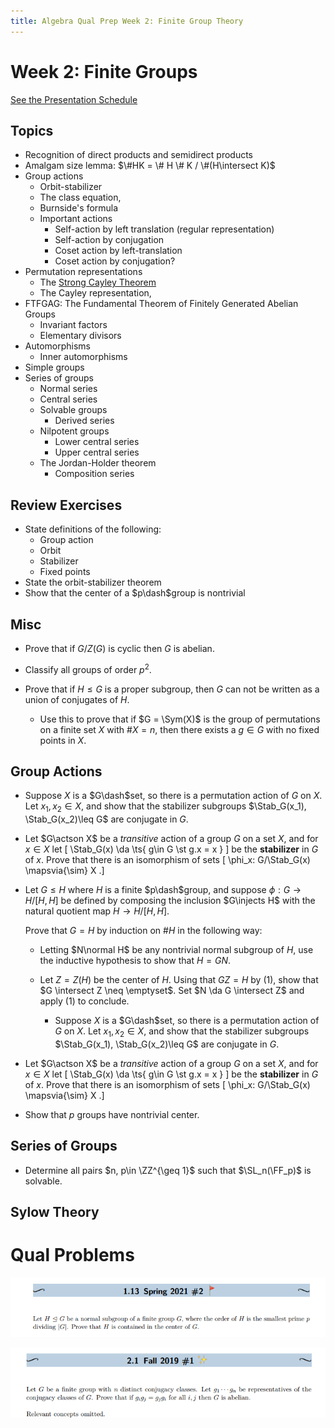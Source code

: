 ```yaml
---
title: Algebra Qual Prep Week 2: Finite Group Theory
---
```


# Week 2: Finite Groups


[See the Presentation Schedule](https://www.notion.so/df531651418e43a9918f8d6c0cc0c706)


## Topics

- Recognition of direct products and semidirect products
- Amalgam size lemma: $\#HK = \# H \# K / \#(H\intersect K)$
- Group actions
	- Orbit-stabilizer
	- The class equation,
	- Burnside's formula
	- Important actions
		- Self-action by left translation (regular representation)
		- Self-action by conjugation
		- Coset action by left-translation
		- Coset action by conjugation?
- Permutation representations
	- The [Strong Cayley Theorem](https://math.la.asu.edu/~kawski/classes/mat444/handouts/strongCayley.pdf)
	- The Cayley representation, 
- FTFGAG: The Fundamental Theorem of Finitely Generated Abelian Groups
	- Invariant factors
	- Elementary divisors
- Automorphisms
	- Inner automorphisms
- Simple groups
- Series of groups
	- Normal series
	- Central series
	- Solvable groups
		- Derived series
	- Nilpotent groups
		- Lower central series
		- Upper central series
	- The Jordan-Holder theorem
		- Composition series

## Review Exercises 

- State definitions of the following:
	- Group action
	- Orbit
	- Stabilizer
	- Fixed points
- State the orbit-stabilizer theorem
- Show that the center of a $p\dash$group is nontrivial

## Misc

- Prove that if $G/Z(G)$ is cyclic then $G$ is abelian.

- Classify all groups of order $p^2$.

- Prove that if $H\leq G$ is a proper subgroup, then $G$ can not be written as a union of conjugates of $H$.

  - Use this to prove that if $G = \Sym(X)$ is the group of permutations on a finite set $X$ with $\# X = n$, then there exists a $g\in G$ with no fixed points in $X$.

## Group Actions
- Suppose $X$ is a $G\dash$set, so there is a permutation action of $G$ on $X$.
  Let $x_1, x_2\in X$, and show that the stabilizer subgroups $\Stab_G(x_1), \Stab_G(x_2)\leq G$ are conjugate in $G$.

- Let $G\actson X$ be a *transitive* action of a group $G$ on a set $X$, and for $x\in X$ let 
\[
\Stab_G(x) \da \ts{ g\in G \st g.x = x }
\]
be the **stabilizer** in $G$ of $x$.
Prove that there is an isomorphism of sets
\[
\phi_x: G/\Stab_G(x) \mapsvia{\sim} X
.\]


- Let $G\leq H$ where $H$ is a finite $p\dash$group, and suppose $\phi: G\to H / [H, H]$ be defined by composing the inclusion $G\injects H$ with the natural quotient map $H \to H/[H, H]$.

  Prove that $G= H$ by induction on $\# H$ in the following way:

  - Letting $N\normal H$ be any nontrivial normal subgroup of $H$, use the inductive hypothesis to show that $H = GN$.
  - Let $Z = Z(H)$ be the center of $H$.
  	Using that $GZ = H$ by (1), show that $G \intersect Z \neq \emptyset$.
  	Set $N \da G \intersect Z$ and apply (1) to conclude.
	
	- Suppose $X$ is a $G\dash$set, so there is a permutation action of $G$ on $X$.
  Let $x_1, x_2\in X$, and show that the stabilizer subgroups $\Stab_G(x_1), \Stab_G(x_2)\leq G$ are conjugate in $G$.

- Let $G\actson X$ be a *transitive* action of a group $G$ on a set $X$, and for $x\in X$ let 
\[
\Stab_G(x) \da \ts{ g\in G \st g.x = x }
\]
be the **stabilizer** in $G$ of $x$.
Prove that there is an isomorphism of sets
\[
\phi_x: G/\Stab_G(x) \mapsvia{\sim} X
.\]

- Show that $p$ groups have nontrivial center.


## Series of Groups

- Determine all pairs $n, p\in \ZZ^{\geq 1}$ such that $\SL_n(\FF_p)$ is solvable.

## Sylow Theory




# Qual Problems

![Workshop%20Materials%2022af9a14367c44e585cb4aefe9e11862/Untitled%2013.png](figures/Untitled%2013.png)

![Workshop%20Materials%2022af9a14367c44e585cb4aefe9e11862/Untitled%2014.png](figures/Untitled%2014.png)





